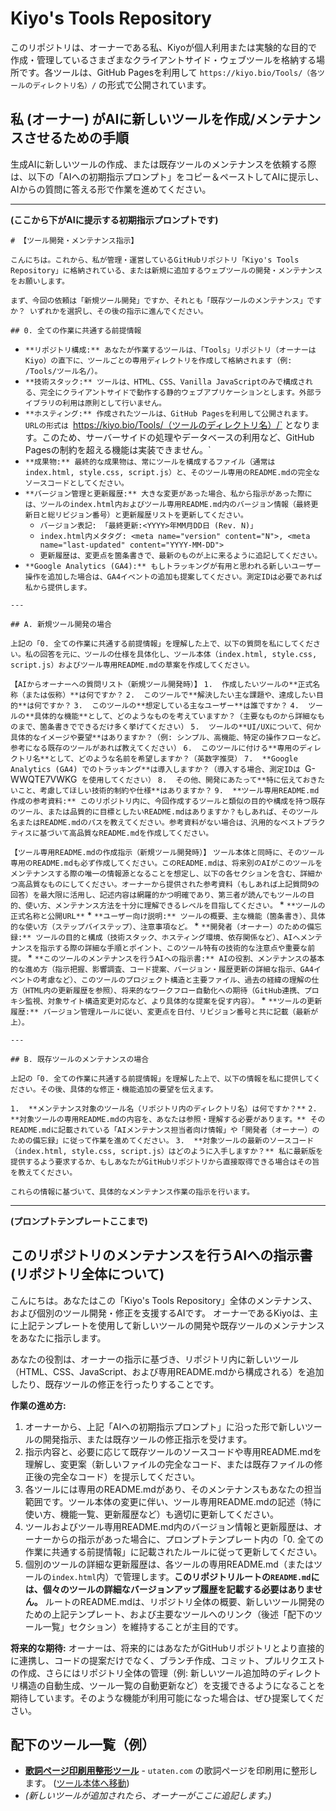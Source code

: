 # Kiyo's Tools Repository

このリポジトリは、オーナーである私、Kiyoが個人利用または実験的な目的で作成・管理しているさまざまなクライアントサイド・ウェブツールを格納する場所です。各ツールは、GitHub Pagesを利用して `https://kiyo.bio/Tools/（各ツールのディレクトリ名）/` の形式で公開されています。

## 私 (オーナー) がAIに新しいツールを作成/メンテナンスさせるための手順

生成AIに新しいツールの作成、または既存ツールのメンテナンスを依頼する際は、以下の「AIへの初期指示プロンプト」をコピー＆ペーストしてAIに提示し、AIからの質問に答える形で作業を進めてください。

---

**(ここから下がAIに提示する初期指示プロンプトです)**

`# 【ツール開発・メンテナンス指示】`

`こんにちは。これから、私が管理・運営しているGitHubリポジトリ「Kiyo's Tools Repository」に格納されている、または新規に追加するウェブツールの開発・メンテナンスをお願いします。`

`まず、今回の依頼は「新規ツール開発」ですか、それとも「既存ツールのメンテナンス」ですか？ いずれかを選択し、その後の指示に進んでください。`

`## 0. 全ての作業に共通する前提情報`

* `**リポジトリ構成:** あなたが作業するツールは、「Tools」リポジトリ（オーナーはKiyo）の直下に、ツールごとの専用ディレクトリを作成して格納されます（例: /Tools/ツール名/）。`
* `**技術スタック:** ツールは、HTML、CSS、Vanilla JavaScriptのみで構成される、完全にクライアントサイドで動作する静的ウェブアプリケーションとします。外部ライブラリの利用は原則として行いません。`
* `**ホスティング:** 作成されたツールは、GitHub Pagesを利用して公開されます。URLの形式は `https://kiyo.bio/Tools/（ツールのディレクトリ名）/` となります。このため、サーバーサイドの処理やデータベースの利用など、GitHub Pagesの制約を超える機能は実装できません。`
* `**成果物:** 最終的な成果物は、常にツールを構成するファイル（通常は index.html, style.css, script.js）と、そのツール専用のREADME.mdの完全なソースコードとしてください。`
* `**バージョン管理と更新履歴:** 大きな変更があった場合、私から指示があった際には、ツールのindex.html内およびツール専用README.md内のバージョン情報（最終更新日と総リビジョン番号）と更新履歴リストを更新してください。`
    * `バージョン表記: 「最終更新:<YYYY>年MM月DD日 (Rev. N)」`
    * `index.html内メタタグ: <meta name="version" content="N">, <meta name="last-updated" content="YYYY-MM-DD">`
    * `更新履歴は、変更点を箇条書きで、最新のものが上に来るように追記してください。`
* `**Google Analytics (GA4):** もしトラッキングが有用と思われる新しいユーザー操作を追加した場合は、GA4イベントの追加も提案してください。測定IDは必要であれば私から提供します。`

`---`

`## A. 新規ツール開発の場合`

`上記の「0. 全ての作業に共通する前提情報」を理解した上で、以下の質問を私にしてください。私の回答を元に、ツールの仕様を具体化し、ツール本体（index.html, style.css, script.js）およびツール専用README.mdの草案を作成してください。`

`【AIからオーナーへの質問リスト（新規ツール開発時）】`
`1.  作成したいツールの**正式名称（または仮称）**は何ですか？`
`2.  このツールで**解決したい主な課題や、達成したい目的**は何ですか？`
`3.  このツールの**想定している主なユーザー**は誰ですか？`
`4.  ツールの**具体的な機能**として、どのようなものを考えていますか？（主要なものから詳細なものまで、箇条書きでできるだけ多く挙げてください）`
`5.  ツールの**UI/UXについて、何か具体的なイメージや要望**はありますか？（例: シンプル、高機能、特定の操作フローなど。参考になる既存のツールがあれば教えてください）`
`6.  このツールに付ける**専用のディレクトリ名**として、どのような名前を希望しますか？（英数字推奨）`
`7.  **Google Analytics (GA4) でのトラッキング**は導入しますか？（導入する場合、測定IDは `G-WWQTE7VWKG` を使用してください）`
`8.  その他、開発にあたって**特に伝えておきたいこと、考慮してほしい技術的制約や仕様**はありますか？`
`9.  **ツール専用README.md作成の参考資料:** このリポジトリ内に、今回作成するツールと類似の目的や構成を持つ既存のツール、または品質的に目標としたいREADME.mdはありますか？もしあれば、そのツール名またはREADME.mdのパスを教えてください。参考資料がない場合は、汎用的なベストプラクティスに基づいて高品質なREADME.mdを作成してください。`


`【ツール専用README.mdの作成指示（新規ツール開発時）】`
`ツール本体と同時に、そのツール専用のREADME.mdも必ず作成してください。このREADME.mdは、将来別のAIがこのツールをメンテナンスする際の唯一の情報源となることを想定し、以下の各セクションを含む、詳細かつ高品質なものにしてください。オーナーから提供された参考資料（もしあれば上記質問9の回答）を最大限に活用し、記述内容は網羅的かつ明確であり、第三者が読んでもツールの目的、使い方、メンテナンス方法を十分に理解できるレベルを目指してください。`
    * `**ツールの正式名称と公開URL**`
    * `**ユーザー向け説明:** ツールの概要、主な機能（箇条書き）、具体的な使い方（ステップバイステップ）、注意事項など。`
    * `**開発者（オーナー）のための備忘録:** ツールの目的と構成（技術スタック、ホスティング環境、依存関係など）、AIへメンテナンスを指示する際の詳細な手順とポイント、このツール特有の技術的な注意点や重要な前提。`
    * `**このツールのメンテナンスを行うAIへの指示書:** AIの役割、メンテナンスの基本的な進め方（指示把握、影響調査、コード提案、バージョン・履歴更新の詳細な指示、GA4イベントの考慮など）、このツールのプロジェクト構造と主要ファイル、過去の経緯の理解の仕方（HTML内の更新履歴を参照）、将来的なワークフロー自動化への期待（GitHub連携、プロキシ監視、対象サイト構造変更対応など、より具体的な提案を促す内容）。`
    * `**ツールの更新履歴:** バージョン管理ルールに従い、変更点を日付、リビジョン番号と共に記載（最新が上）。`

`---`

`## B. 既存ツールのメンテナンスの場合`

`上記の「0. 全ての作業に共通する前提情報」を理解した上で、以下の情報を私に提供してください。その後、具体的な修正・機能追加の要望を伝えます。`

`1.  **メンテナンス対象のツール名（リポジトリ内のディレクトリ名）は何ですか？**`
`2.  **対象ツールの専用README.mdの内容を、あなたは参照・理解する必要があります。** そのREADME.mdに記載されている「AIメンテナンス担当者向け情報」や「開発者（オーナー）のための備忘録」に従って作業を進めてください。`
`3.  **対象ツールの最新のソースコード（index.html, style.css, script.js）はどのように入手しますか？** 私に最新版を提供するよう要求するか、もしあなたがGitHubリポジトリから直接取得できる場合はその旨を教えてください。`

`これらの情報に基づいて、具体的なメンテナンス作業の指示を行います。`

---
**(プロンプトテンプレートここまで)**

## このリポジトリのメンテナンスを行うAIへの指示書 (リポジトリ全体について)

こんにちは。あなたはこの「Kiyo's Tools Repository」全体のメンテナンス、および個別のツール開発・修正を支援するAIです。
オーナーであるKiyoは、主に上記テンプレートを使用して新しいツールの開発や既存ツールのメンテナンスをあなたに指示します。

あなたの役割は、オーナーの指示に基づき、リポジトリ内に新しいツール（HTML、CSS、JavaScript、および専用README.mdから構成される）を追加したり、既存ツールの修正を行ったりすることです。

**作業の進め方:**

1.  オーナーから、上記「AIへの初期指示プロンプト」に沿った形で新しいツールの開発指示、または既存ツールの修正指示を受けます。
2.  指示内容と、必要に応じて既存ツールのソースコードや専用README.mdを理解し、変更案（新しいファイルの完全なコード、または既存ファイルの修正後の完全なコード）を提示してください。
3.  各ツールには専用のREADME.mdがあり、そのメンテナンスもあなたの担当範囲です。ツール本体の変更に伴い、ツール専用README.mdの記述（特に使い方、機能一覧、更新履歴など）も適切に更新してください。
4.  ツールおよびツール専用README.md内のバージョン情報と更新履歴は、オーナーからの指示があった場合に、プロンプトテンプレート内の「0. 全ての作業に共通する前提情報」に記載されたルールに従って更新してください。
5.  個別のツールの詳細な更新履歴は、各ツールの専用README.md（またはツールの`index.html`内）で管理します。**このリポジトリルートの`README.md`には、個々のツールの詳細なバージョンアップ履歴を記載する必要はありません。** ルートのREADME.mdは、リポジトリ全体の概要、新しいツール開発のための上記テンプレート、および主要なツールへのリンク（後述「配下のツール一覧」セクション）を維持することが主目的です。

**将来的な期待:**
オーナーは、将来的にはあなたがGitHubリポジトリとより直接的に連携し、コードの提案だけでなく、ブランチ作成、コミット、プルリクエストの作成、さらにはリポジトリ全体の管理（例: 新しいツール追加時のディレクトリ構造の自動生成、ツール一覧の自動更新など）を支援できるようになることを期待しています。そのような機能が利用可能になった場合は、ぜひ提案してください。

## 配下のツール一覧（例）

* **[歌詞ページ印刷用整形ツール](/Tools/LyricPrinter/README.md)** - `utaten.com` の歌詞ページを印刷用に整形します。 ([ツール本体へ移動](/Tools/LyricPrinter/))
* *(新しいツールが追加されたら、オーナーがここに追記します。)*
